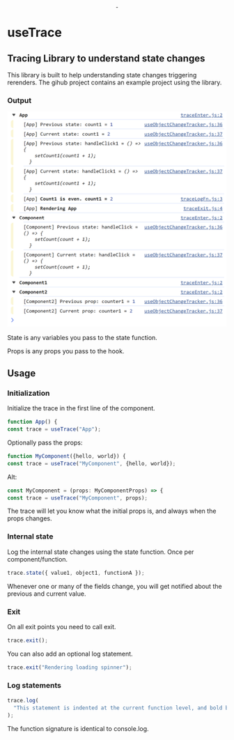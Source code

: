 <p align="center">
  <a aria-label="npm version" href="https://www.npmjs.com/package/use-trace">
    <img alt="" src="https://badgen.net/npm/v/use-trace">
  </a>
  <a aria-label="npm types" href="https://www.npmjs.com/package/use-trace">
    <img alt="" src="https://badgen.net/npm/types/use-trace">
  </a>
</p>

# useTrace

## Tracing Library to understand state changes

This library is built to help understanding state changes triggering rerenders.
The gihub project contains an example project using the library.

### Output

<p>
  <img src="docs/output.png">
</p>
State is any variables you pass to the state function.

Props is any props you pass to the hook.

## Usage

### Initialization

Initialize the trace in the first line of the component.

```typescript
function App() {
const trace = useTrace("App");
```

Optionally pass the props:

```typescript
function MyComponent({hello, world}) {
const trace = useTrace("MyComponent", {hello, world});
```

Alt:

```typescript
const MyComponent = (props: MyComponentProps) => {
const trace = useTrace("MyComponent", props);
```

The trace will let you know what the initial props is, and always when the props changes.

### Internal state

Log the internal state changes using the state function. Once per component/function.

```typescript
trace.state({ value1, object1, functionA });
```

Whenever one or many of the fields change, you will get notified about the previous and current value.

### Exit

On all exit points you need to call exit.

```typescript
trace.exit();
```

You can also add an optional log statement.

```typescript
trace.exit("Rendering loading spinner");
```

### Log statements

```typescript
trace.log(
  "This statement is indented at the current function level, and bold by default"
);
```

The function signature is identical to console.log.
